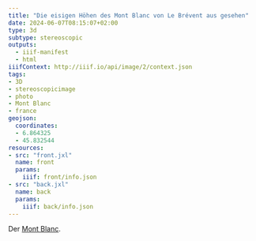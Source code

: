 ```yaml
---
title: "Die eisigen Höhen des Mont Blanc von Le Brévent aus gesehen"
date: 2024-06-07T08:15:07+02:00
type: 3d
subtype: stereoscopic
outputs:
  - iiif-manifest
  - html
iiifContext: http://iiif.io/api/image/2/context.json
tags:
- 3D
- stereoscopicimage
- photo
- Mont Blanc
- france
geojson:
  coordinates:
  - 6.864325
  - 45.832544
resources:
- src: "front.jxl"
  name: front
  params:
    iiif: front/info.json
- src: "back.jxl"
  name: back
  params:
    iiif: back/info.json
---
```


Der [Mont Blanc](https://de.wikipedia.org/wiki/Mont_Blanc).
